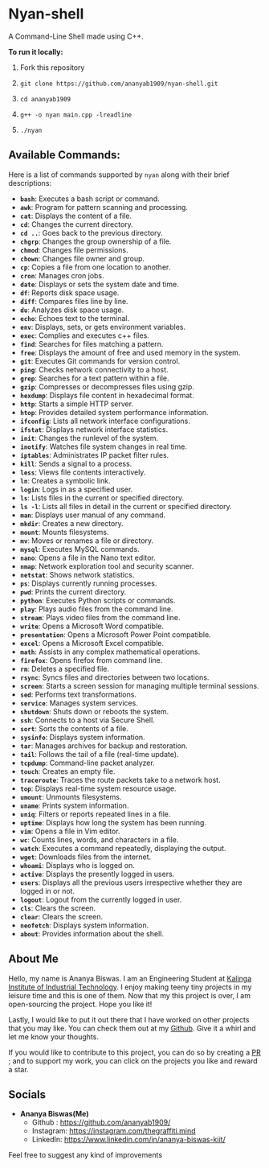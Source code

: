 # Nyan-shell
A Command-Line Shell made using C++.

**To run it locally:**

1. Fork this repository
   
2. `git clone https://github.com/ananyab1909/nyan-shell.git`

3. `cd ananyab1909`

4. `g++ -o nyan main.cpp -lreadline`

5. `./nyan`

## Available Commands:

Here is a list of commands supported by `nyan` along with their brief descriptions:

- **`bash`**: Executes a bash script or command.
- **`awk`**: Program for pattern scanning and processing.
- **`cat`**: Displays the content of a file.
- **`cd`**: Changes the current directory.
- **`cd ..`**: Goes back to the previous directory.
- **`chgrp`**: Changes the group ownership of a file.
- **`chmod`**: Changes file permissions.
- **`chown`**: Changes file owner and group.
- **`cp`**: Copies a file from one location to another.
- **`cron`**: Manages cron jobs.
- **`date`**: Displays or sets the system date and time.
- **`df`**: Reports disk space usage.
- **`diff`**: Compares files line by line.
- **`du`**: Analyzes disk space usage.
- **`echo`**: Echoes text to the terminal.
- **`env`**: Displays, sets, or gets environment variables.
- **`exec`**: Complies and executes c++ files.
- **`find`**: Searches for files matching a pattern.
- **`free`**: Displays the amount of free and used memory in the system.
- **`git`**: Executes Git commands for version control.
- **`ping`**: Checks network connectivity to a host.
- **`grep`**: Searches for a text pattern within a file.
- **`gzip`**: Compresses or decompresses files using gzip.
- **`hexdump`**: Displays file content in hexadecimal format.
- **`http`**: Starts a simple HTTP server.
- **`htop`**: Provides detailed system performance information.
- **`ifconfig`**: Lists all network interface configurations.
- **`ifstat`**: Displays network interface statistics.
- **`init`**: Changes the runlevel of the system.
- **`inotify`**: Watches file system changes in real time.
- **`iptables`**: Administrates IP packet filter rules.
- **`kill`**: Sends a signal to a process.
- **`less`**: Views file contents interactively.
- **`ln`**: Creates a symbolic link.
- **`login`**: Logs in as a specified user.
- **`ls`**: Lists files in the current or specified directory.
- **`ls -l`**: Lists all files in detail in the current or specified directory.
- **`man`**: Displays user manual of any command.
- **`mkdir`**: Creates a new directory.
- **`mount`**: Mounts filesystems.
- **`mv`**: Moves or renames a file or directory.
- **`mysql`**: Executes MySQL commands.
- **`nano`**: Opens a file in the Nano text editor.
- **`nmap`**: Network exploration tool and security scanner.
- **`netstat`**: Shows network statistics.
- **`ps`**: Displays currently running processes.
- **`pwd`**: Prints the current directory.
- **`python`**: Executes Python scripts or commands.
- **`play`**: Plays audio files from the command line.
- **`stream`**: Plays video files from the command line.
- **`write`**: Opens a Microsoft Word compatible.
- **`presentation`**: Opens a Microsoft Power Point compatible.
- **`excel`**: Opens a Microsoft Excel compatible.
- **`math`**: Assists in any complex mathematical operations.
- **`firefox`**: Opens firefox from command line.
- **`rm`**: Deletes a specified file.
- **`rsync`**: Syncs files and directories between two locations.
- **`screen`**: Starts a screen session for managing multiple terminal sessions.
- **`sed`**: Performs text transformations.
- **`service`**: Manages system services.
- **`shutdown`**: Shuts down or reboots the system.
- **`ssh`**: Connects to a host via Secure Shell.
- **`sort`**: Sorts the contents of a file.
- **`sysinfo`**: Displays system information.
- **`tar`**: Manages archives for backup and restoration.
- **`tail`**: Follows the tail of a file (real-time update).
- **`tcpdump`**: Command-line packet analyzer.
- **`touch`**: Creates an empty file.
- **`traceroute`**: Traces the route packets take to a network host.
- **`top`**: Displays real-time system resource usage.
- **`umount`**: Unmounts filesystems.
- **`uname`**: Prints system information.
- **`uniq`**: Filters or reports repeated lines in a file.
- **`uptime`**: Displays how long the system has been running.
- **`vim`**: Opens a file in Vim editor.
- **`wc`**: Counts lines, words, and characters in a file.
- **`watch`**: Executes a command repeatedly, displaying the output.
- **`wget`**: Downloads files from the internet.
- **`whoami`**: Displays who is logged on.
- **`active`**: Displays the presently logged in users.
- **`users`**: Displays all the previous users irrespective whether they are logged in or not.
- **`logout`**: Logout from the currently logged in user.
- **`cls`**: Clears the screen.
- **`clear`**: Clears the screen.
- **`neofetch`**: Displays system information.
- **`about`**: Provides information about the shell.


## About Me
Hello, my name is Ananya Biswas. I am an Engineering Student at [Kalinga Institute of Industrial Technology](https://kiit.ac.in/). I enjoy making teeny tiny projects in
my leisure time and this is one of them. Now that my this project is over, I am open-sourcing the project. Hope you like it!

Lastly, I would like to put it out there that I have worked on other projects that you may like. You can check them out at my [Github](https://github.com/ananyab1909/). Give it a whirl and let me know your thoughts.

If you would like to contribute to this project, you can do so by creating a [PR](https://help.github.com/articles/about-pull-requests/) ; and to support my work, you can click on the projects you like and reward a star.

## Socials
- __Ananya Biswas(Me)__ 
    - Github : https://github.com/ananyab1909/
    - Instagram: https://instagram.com/thegraffiti.mind
    - LinkedIn: https://www.linkedin.com/in/ananya-biswas-kiit/

Feel free to suggest any kind of improvements
